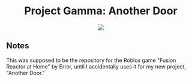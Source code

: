 <h1 align="center">
   Project Gamma: Another Door
</h1>

<p align= "center">
   <img src="https://repobeats.axiom.co/api/embed/3183aa00d01f8636a5cbc17344c36168eff93aec.svg">
</p>

## Notes
This was supposed to be the repository for the Roblox game "Fusion Reactor at Home" by Error, until I accidentally uses it for my new project, "Another Door."
